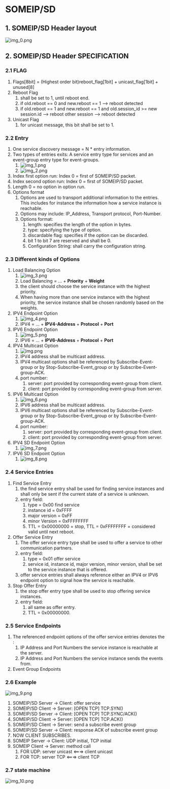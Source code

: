# SOMEIP/SD

## 1. SOMEIP/SD Header layout
![img_0.png](img_0.png)

## 2. SOMEIP/SD Header SPECIFICATION

### 2.1 FLAG
1. Flags[8bit] = (Highest order bit)reboot_flag[1bit] + unicast_flag[1bit] + unused[8]
2. Reboot Flag
   1. shall be set to 1, until reboot end.
   2. if old.reboot == 0 and new.reboot == 1 --> reboot detected
   3. if old.reboot == 1 and new.reboot == 1 and old.session_id >= new session.id --> reboot other session --> reboot detected
3. Unicast Flag
   1. for unicast message, this bit shall be set to 1.

### 2.2 Entry
1. One service discovery message = N * entry information.
2. Two types of entries exits: A service entry type for services and an event-group entry type for event-groups.
   1. ![img_1.png](img_1.png)
   2. ![img_2.png](img_2.png)
3. Index first option run: Index 0 = first of SOMEIP/SD packet. 
4. Index second option run: Index 0 = first of SOMEIP/SD packet.
5. Length 0 = no option in option run.
6. Options format
   1. Options are used to transport additional information to the entries. This includes for instance the information how a service instance is reachable.
   2. Options may include: IP_Address, Transport protocol, Port-Number.
   3. Options format:
      1. length: specifies the length of the option in bytes.
      2. type: specifying the type of option.
      3. discardable flag: specifies if the option can be discarded.
      4. bit 1 to bit 7 are reserved and shall be 0.
      5. Configuration String: shall carry the configuration string.

### 2.3 Different kinds of Options
1. Load Balancing Option
   1. ![img_3.png](img_3.png)
   2. Load Balancing = ... + **Priority** + **Weight**
   3. the client should choose the service instance with the highest priority.
   4. When having more than one service instance with the highest priority, the service instance shall be chosen randomly based on the weights.
2. IPV4 Endpoint Option
   1. ![img_4.png](img_4.png)
   2. IPV4 = ... + **IPV4-Address** + **Protocol** + **Port**
3. IPV6 Endpoint Option
   1. ![img_5.png](img_5.png)
   2. IPV6 = ... + **IPV6-Address** + **Protocol** + **Port**
4. IPV4 Multicast Option
   1. ![img.png](img.png)
   2. IPV4 address shall be multicast address.
   3. IPV4 multicast options shall be referenced by Subscribe-Event-group or by Stop-Subscribe-Event_group or by Subscribe-Event-group-ACK.
   4. port number:
      1. server: port provided by corresponding event-group from client.
      2. client: port provided by corresponding event-group from server.
5. IPV6 Multicast Option
   1. ![img_6.png](img_6.png)
   2. IPV6 address shall be multicast address.
   3. IPV6 multicast options shall be referenced by Subscribe-Event-group or by Stop-Subscribe-Event_group or by Subscribe-Event-group-ACK.
   4. port number:
      1. server: port provided by corresponding event-group from client.
      2. client: port provided by corresponding event-group from server.
6. IPV4 SD Endpoint Option
   1. ![img_7.png](img_7.png)
7. IPV6 SD Endpoint Option
   1. ![img_8.png](img_8.png)

### 2.4 Service Entries
1. Find Service Entry
   1. the find service entry shall be used for finding service instances and shall only be sent if the current state of a service is unknown.
   2. entry field:
      1. type = 0x00 find service
      2. instance id = 0xFFFF
      3. major version = 0xFF
      4. minor Version = 0xFFFFFFFF
      5. TTL = 0x00000000 = stop, TTL = 0xFFFFFFFF = considered valid until next reboot.
2. Offer Service Entry
   1. The offer service entry type shall be used to offer a service to other communication partners.
   2. entry field:
      1. type = 0x01 offer service
      2. service id, instance id, major version, minor version, shall be set to the service instance that is offered.
   3. offer service entries shall always reference either an IPV4 or IPV6 endpoint option to signal how the service is reachable.
3. Stop Offer Entry
   1. the stop offer entry type shall be used to stop offering service instances.
   2. entry field:
      1. all same as offer entry.
      2. TTL = 0x00000000.

### 2.5 Service Endpoints
1. The referenced endpoint options of the offer service entries denotes the :
   1. IP Address and Port Numbers the service instance is reachable at the server.
   2. IP Address and Port Numbers the service instance sends the events from.
2. Event Group Endpoints

### 2.6 Example
![img_9.png](img_9.png)
1. SOMEIP/SD Server -> Client: offer service
2. SOMEIP/SD Client -> Server: [OPEN TCP] TCP.SYN()
3. SOMEIP/SD Server -> Client: [OPEN TCP] TCP.SYNC/ACK()
4. SOMEIP/SD Client -> Server: [OPEN TCP] TCP.ACK()
5. SOMEIP/SD Client -> Server: send a subscribe event group 
6. SOMEIP/SD Server -> Client: response ACK of subscribe event group
7. NOW CLIENT SUBSCRIBES.
8. SOMEIP Server -> Client: UDP initial, TCP initial
9. SOMEIP Client -> Server: method call
   1. FOR UDP: server unicast  <===> client unicast
   2. FOR TCP: server TCP <===> client TCP

### 2.7 state machine
![img_10.png](img_10.png)